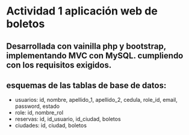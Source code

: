 # Actividad 1 aplicación web de boletos 

## Desarrollada con vainilla php y bootstrap, implementando MVC con MySQL. cumpliendo con los requisitos exigidos.
## esquemas de las tablas de base de datos:

- usuarios: id, nombre, apellido_1, apellido_2, cedula, role_id, email, password, estado
- role: id, nombre_rol
- reservas: id, id_usuario, id_ciudad, boletos
- ciudades: id, ciudad, boletos

